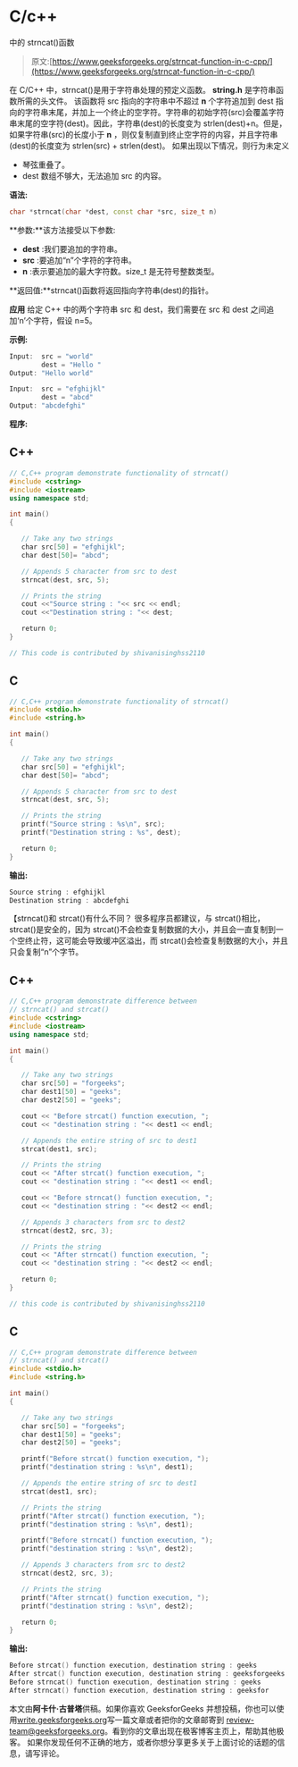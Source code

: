 # C/c++

中的 strncat()函数

> 原文:[https://www.geeksforgeeks.org/strncat-function-in-c-cpp/](https://www.geeksforgeeks.org/strncat-function-in-c-cpp/)

在 C/C++ 中，strncat()是用于字符串处理的预定义函数。 **string.h** 是字符串函数所需的头文件。
该函数将 src 指向的字符串中不超过 **n** 个字符追加到 dest 指向的字符串末尾，并加上一个终止的空字符。字符串的初始字符(src)会覆盖字符串末尾的空字符(dest)。因此，字符串(dest)的长度变为 strlen(dest)+n。但是，如果字符串(src)的长度小于 **n** ，则仅复制直到终止空字符的内容，并且字符串(dest)的长度变为 strlen(src) + strlen(dest)。
如果出现以下情况，则行为未定义

*   琴弦重叠了。
*   dest 数组不够大，无法追加 src 的内容。

**语法:**

```cpp
char *strncat(char *dest, const char *src, size_t n)
```

**参数:**该方法接受以下参数:

*   **dest** :我们要追加的字符串。
*   **src** :要追加“n”个字符的字符串。
*   **n** :表示要追加的最大字符数。size_t 是无符号整数类型。

**返回值:**strncat()函数将返回指向字符串(dest)的指针。

**应用**
给定 C++ 中的两个字符串 src 和 dest，我们需要在 src 和 dest 之间追加‘n’个字符，假设 n=5。

**示例:**

```cpp
Input:  src = "world"
        dest = "Hello "
Output: "Hello world"

Input:  src = "efghijkl"
        dest = "abcd"
Output: "abcdefghi"
```

**程序:**

## C++

```cpp
// C,C++ program demonstrate functionality of strncat()
#include <cstring>
#include <iostream>
using namespace std;

int main()
{

   // Take any two strings
   char src[50] = "efghijkl";
   char dest[50]= "abcd";

   // Appends 5 character from src to dest
   strncat(dest, src, 5);

   // Prints the string
   cout <<"Source string : "<< src << endl;
   cout <<"Destination string : "<< dest;

   return 0;
}

// This code is contributed by shivanisinghss2110
```

## C

```cpp
// C,C++ program demonstrate functionality of strncat()
#include <stdio.h>
#include <string.h>

int main()
{

   // Take any two strings
   char src[50] = "efghijkl";
   char dest[50]= "abcd";

   // Appends 5 character from src to dest
   strncat(dest, src, 5);

   // Prints the string
   printf("Source string : %s\n", src);
   printf("Destination string : %s", dest);

   return 0;
}
```

**输出:**

```cpp
Source string : efghijkl
Destination string : abcdefghi
```

【strncat()和 strcat()有什么不同？
很多程序员都建议，与 strcat()相比，strcat()是安全的，因为 strcat()不会检查复制数据的大小，并且会一直复制到一个空终止符，这可能会导致缓冲区溢出，而 strcat()会检查复制数据的大小，并且只会复制“n”个字节。

## C++

```cpp
// C,C++ program demonstrate difference between
// strncat() and strcat()
#include <cstring>
#include <iostream>
using namespace std;

int main()
{

   // Take any two strings
   char src[50] = "forgeeks";
   char dest1[50] = "geeks";
   char dest2[50] = "geeks";

   cout << "Before strcat() function execution, ";
   cout << "destination string : "<< dest1 << endl;

   // Appends the entire string of src to dest1
   strcat(dest1, src);

   // Prints the string
   cout << "After strcat() function execution, ";
   cout << "destination string : "<< dest1 << endl;

   cout << "Before strncat() function execution, ";
   cout << "destination string : "<< dest2 << endl;

   // Appends 3 characters from src to dest2
   strncat(dest2, src, 3);

   // Prints the string
   cout << "After strncat() function execution, ";
   cout << "destination string : "<< dest2 << endl;

   return 0;
}

// this code is contributed by shivanisinghss2110
```

## C

```cpp
// C,C++ program demonstrate difference between
// strncat() and strcat()
#include <stdio.h>
#include <string.h>

int main()
{

   // Take any two strings
   char src[50] = "forgeeks";
   char dest1[50] = "geeks";
   char dest2[50] = "geeks";

   printf("Before strcat() function execution, ");
   printf("destination string : %s\n", dest1);

   // Appends the entire string of src to dest1
   strcat(dest1, src);

   // Prints the string
   printf("After strcat() function execution, ");
   printf("destination string : %s\n", dest1);

   printf("Before strncat() function execution, ");
   printf("destination string : %s\n", dest2);

   // Appends 3 characters from src to dest2
   strncat(dest2, src, 3);

   // Prints the string
   printf("After strncat() function execution, ");
   printf("destination string : %s\n", dest2);

   return 0;
}
```

**输出:**

```cpp
Before strcat() function execution, destination string : geeks
After strcat() function execution, destination string : geeksforgeeks
Before strncat() function execution, destination string : geeks
After strncat() function execution, destination string : geeksfor
```

本文由**阿卡什·古普塔**供稿。如果你喜欢 GeeksforGeeks 并想投稿，你也可以使用[write.geeksforgeeks.org](https://write.geeksforgeeks.org)写一篇文章或者把你的文章邮寄到 review-team@geeksforgeeks.org。看到你的文章出现在极客博客主页上，帮助其他极客。
如果你发现任何不正确的地方，或者你想分享更多关于上面讨论的话题的信息，请写评论。